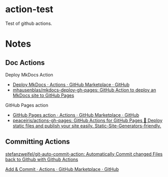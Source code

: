 # action-test
Test of github actions.

# Notes

## Doc Actions

Deploy MkDocs Action
* [Deploy MkDocs · Actions · GitHub Marketplace · GitHub](https://github.com/marketplace/actions/deploy-mkdocs)
* [mhausenblas/mkdocs-deploy-gh-pages: GitHub Action to deploy an MkDocs site to GitHub Pages](https://github.com/mhausenblas/mkdocs-deploy-gh-pages)

GitHub Pages action
* [GitHub Pages action · Actions · GitHub Marketplace · GitHub](https://github.com/marketplace/actions/github-pages-action)
* [peaceiris/actions-gh-pages: GitHub Actions for GitHub Pages 🚀 Deploy static files and publish your site easily. Static-Site-Generators-friendly.](https://github.com/peaceiris/actions-gh-pages)

## Committing Actions

[stefanzweifel/git-auto-commit-action: Automatically Commit changed Files back to Github with Github Actions](https://github.com/stefanzweifel/git-auto-commit-action)

[Add & Commit · Actions · GitHub Marketplace · GitHub](https://github.com/marketplace/actions/add-commit)
